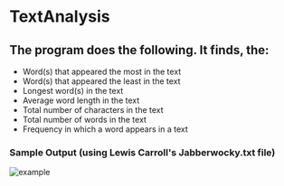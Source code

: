 # TextAnalysis
The program does the following. It finds, the:
-
- Word(s) that appeared the most in the text
- Word(s) that appeared the least in the text
- Longest word(s) in the text
- Average word length in the text
- Total number of characters in the text
- Total number of words in the text
- Frequency in which a word appears in a text 

### Sample Output (using Lewis Carroll's Jabberwocky.txt file)
![example](https://user-images.githubusercontent.com/9923181/49422848-5f731280-f763-11e8-9f8c-c38f7c5c99c5.png)
